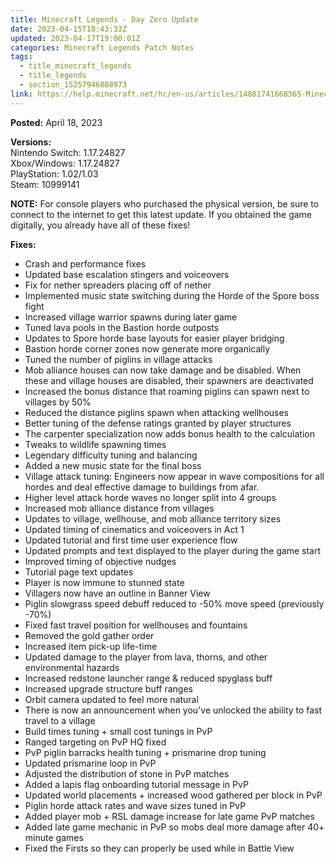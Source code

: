```yaml
---
title: Minecraft Legends - Day Zero Update
date: 2023-04-15T18:43:33Z
updated: 2023-04-17T19:00:01Z
categories: Minecraft Legends Patch Notes
tags:
  - title_minecraft_legends
  - title_legends
  - section_15257946888973
link: https://help.minecraft.net/hc/en-us/articles/14881741668365-Minecraft-Legends-Day-Zero-Update
---
```


**Posted:** April 18, 2023  
  

**Versions:**  
Nintendo Switch: 1.17.24827  
Xbox/Windows: 1.17.24827  
PlayStation: 1.02/1.03  
Steam: 10999141  
  

**NOTE:** For console players who purchased the physical version, be sure to connect to the internet to get this latest update. If you obtained the game digitally, you already have all of these fixes!

  
**Fixes:**

- Crash and performance fixes
- Updated base escalation stingers and voiceovers 
- Fix for nether spreaders placing off of nether
- Implemented music state switching during the Horde of the Spore boss fight
- Increased village warrior spawns during later game 
- Tuned lava pools in the Bastion horde outposts
- Updates to Spore horde base layouts for easier player bridging
- Bastion horde corner zones now generate more organically 
- Tuned the number of piglins in village attacks
- Mob alliance houses can now take damage and be disabled. When these and village houses are disabled, their spawners are deactivated
- Increased the bonus distance that roaming piglins can spawn next to villages by 50%
- Reduced the distance piglins spawn when attacking wellhouses
- Better tuning of the defense ratings granted by player structures
- The carpenter specialization now adds bonus health to the calculation
- Tweaks to wildlife spawning times
- Legendary difficulty tuning and balancing
- Added a new music state for the final boss
- Village attack tuning: Engineers now appear in wave compositions for all hordes and deal effective damage to buildings from afar.
- Higher level attack horde waves no longer split into 4 groups
- Increased mob alliance distance from villages
- Updates to village, wellhouse, and mob alliance territory sizes
- Updated timing of cinematics and voiceovers in Act 1
- Updated tutorial and first time user experience flow
- Updated prompts and text displayed to the player during the game start
- Improved timing of objective nudges
- Tutorial page text updates
- Player is now immune to stunned state
- Villagers now have an outline in Banner View
- Piglin slowgrass speed debuff reduced to -50% move speed (previously -70%)
- Fixed fast travel position for wellhouses and fountains
- Removed the gold gather order
- Increased item pick-up life-time
- Updated damage to the player from lava, thorns, and other environmental hazards
- Increased redstone launcher range & reduced spyglass buff 
- Increased upgrade structure buff ranges
- Orbit camera updated to feel more natural
- There is now an announcement when you've unlocked the ability to fast travel to a village
- Build times tuning + small cost tunings in PvP
- Ranged targeting on PvP HQ fixed
- PvP piglin barracks health tuning + prismarine drop tuning
- Updated prismarine loop in PvP
- Adjusted the distribution of stone in PvP matches
- Added a lapis flag onboarding tutorial message in PvP
- Updated world placements + increased wood gathered per block in PvP
- Piglin horde attack rates and wave sizes tuned in PvP
- Added player mob + RSL damage increase for late game PvP matches
- Added late game mechanic in PvP so mobs deal more damage after 40+ minute games
- Fixed the Firsts so they can properly be used while in Battle View
